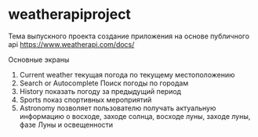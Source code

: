 # weatherapiproject

Тема выпускного проекта создание приложения на основе публичного api https://www.weatherapi.com/docs/

Основные экраны

1) Current weather текущая погода по текущему местоположению
2) Search or Autocomplete Поиск погоды по городам
3) History показать погоду за предыдущий период
4) Sports показ спортивных мероприятий
5) Astronomy позволяет пользователю получать актуальную информацию о восходе, заходе солнца, восходе луны, заходе луны, фазе Луны и освещенности
